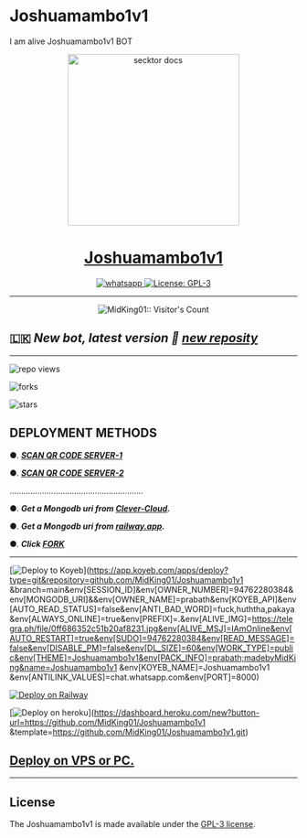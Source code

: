 # Joshuamambo1v1
I am alive Joshuamambo1v1 BOT 

  <p align="center">  
  <a href="(https://imgur.com/a/ypcJcQD)">
    <img alt="secktor docs" height="300" src="https://i.ibb.co/7YGn5qS/20230305-135924.jpg">
    <h1 align="center"> Joshuamambo1v1 </h1>
  </a>
</p>  
<p align="center">
  <a aria-label="Join our chats" href="https://chat.whatsapp.com/FCURRZJoRUd6Tuvf6DwUnZ" target="_blank">
    <img alt="whatsapp" src="https://img.shields.io/badge/Join Group-25D366?style=for-the-badge&logo=whatsapp&logoColor=white" />
  </a>
  <a aria-label="Secktor is free to use" href="https://github.com/SamPandey001/Secktor-Md/blob/main/LICENCE" target="_blank">
    <img alt="License: GPL-3" src="https://badges.frapsoft.com/os/gpl/gpl.png?v=103)](https://opensource.org/licenses/GPL-3.0/" target="_blank" />
  </a>

</p>

---

<p align="center"><img src="https://imgur.com/a/ypcJcQD" alt="MidKing01:: Visitor's Count" /></p>

  
 ## 🇱🇰 ***New bot, latest version 🎉 [new reposity](https://github.com/MidKing01/Joshuamambo1v1/)***


---

![repo views](https://hits.seeyoufarm.com/api/count/incr/badge.svg?url=https%3A%2F%2Fgithub.com%2FMidKing01%2FJoshuamambo1v1&count_bg=%2379C83D&title_bg=%23555555&icon=gitpod.svg&icon_color=%23E7E7E7&title=Views&edge_flat=false)

![forks](https://img.shields.io/github/forks/MidKing01/Joshuamambo1v1?label=Forks&style=social)

![stars](https://img.shields.io/github/stars/MidKing01/Joshuamambo1v1?style=social)


  

 ## DEPLOYMENT METHODS

  

●. ***[SCAN QR CODE SERVER-1](https://prabath-md-qr-web-prabath.koyeb.app/)***

●. ***[SCAN QR CODE SERVER-2](https://replit.com/@Amilaprabath/PRABATH-MDQR?output%20only=1&lite=1#index.js)***

  
..........................................................

●. ***Get a Mongodb uri from [Clever-Cloud](https://api.clever-cloud.com/v2/session/login).***

●. ***Get a Mongodb uri from [railway.app](https://railway.app).***

●.  ***Click [FORK](https://github.com/MidKing01/Joshuamambo1v1/fork)***

---

[![Deploy to Koyeb](https://www.koyeb.com/static/images/deploy/button.svg)](https://app.koyeb.com/apps/deploy?type=git&repository=github.com/MidKing01/Joshuamambo1v1 &branch=main&env[SESSION_ID]&env[OWNER_NUMBER]=94762280384&env[MONGODB_URI]&&env[OWNER_NAME]=prabath&env[KOYEB_API]&env[AUTO_READ_STATUS]=false&env[ANTI_BAD_WORD]=fuck,huththa,pakaya&env[ALWAYS_ONLINE]=true&env[PREFIX]=.&env[ALIVE_IMG]=https://telegra.ph/file/0ff686352c51b20af8231.jpg&env[ALIVE_MSJ]=IAmOnline&env[AUTO_RESTART]=true&env[SUDO]=94762280384&env[READ_MESSAGE]=false&env[DISABLE_PM]=false&env[DL_SIZE]=60&env[WORK_TYPE]=public&env[THEME]=Joshuamambo1v1&env[PACK_INFO]=prabath;madebyMidKing&name=Joshuamambo1v1 &env[KOYEB_NAME]=Joshuamambo1v1 &env[ANTILINK_VALUES]=chat.whatsapp.com&env[PORT]=8000)

[![Deploy on Railway](https://railway.app/button.svg)](https://railway.app/template/NO4jvb?referralCode=iM43z3)

[![Deploy on heroku](https://www.herokucdn.com/deploy/button.svg)](https://dashboard.heroku.com/new?button-url=https://github.com/MidKing01/Joshuamambo1v1 &template=https://github.com/MidKing01/Joshuamambo1v1.git)

  

 ## [Deploy on VPS or PC.](https://github.com/MidKing01/Joshuamambo1v1/blob/main/deploy-on-vps.md)

 


 ---

## License

The Joshuamambo1v1 is made available under the [GPL-3 license](https://github.com/MidKing01/Joshuamambo1v1/blob/main/LICENCE). 
